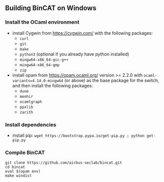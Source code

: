 ## Building BinCAT on Windows

### Install the OCaml environment

* install Cygwin from <https://cygwin.com/> with the following packages:
  * `curl`
  * `git`
  * `make`
  * `python3` (optional if you already have python installed)
  * `mingw64-x86_64-gcc-g++`
  * `mingw64-x86_64-gmp`
  * `zip`
* install opam from <https://opam.ocaml.org/> version >= 2.2.0 with `ocaml-variants=4.14.0-mingw64` (or above) as the base package for the switch, and then install the following packages:
  * `dune`
  * `menhir`
  * `ocamlgraph`
  * `ppxlib`
  * `zarith`

### Install dependencies
* install pip: `wget https://bootstrap.pypa.io/get-pip.py ; python get-pip.py`

### Compile BinCAT

```
git clone https://github.com/airbus-seclab/bincat.git
cd bincat
eval $(opam env)
make windist
```
